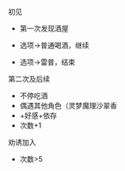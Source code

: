 初见

- 第一次发现酒屋

- 选项->普通喝酒，继续
- 选项->雷普，结束

第二次及后续

- 不停吃酒
- 偶遇其他角色（灵梦魔理沙翠香
- +好感+依存
- 次数+1

劝诱加入

- 次数>5